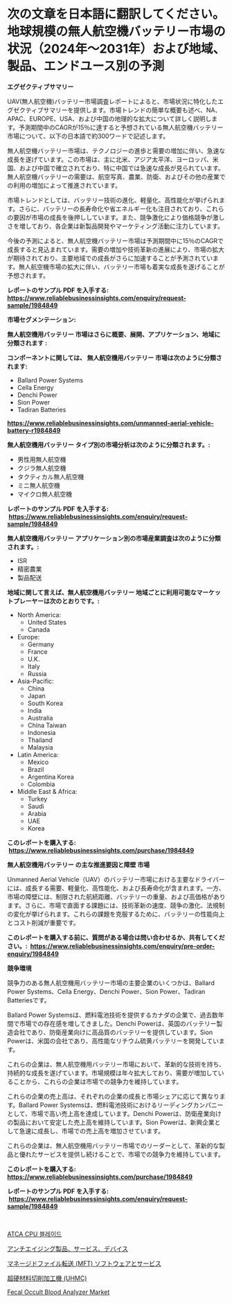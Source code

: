 <p><h1>次の文章を日本語に翻訳してください。地球規模の無人航空機バッテリー市場の状況（2024年〜2031年）および地域、製品、エンドユース別の予測</h1></p><p><strong>エグゼクティブサマリー</strong></p>
<p><p>UAV(無人航空機)バッテリー市場調査レポートによると、市場状況に特化したエグゼクティブサマリーを提供します。市場トレンドの簡単な概要も述べ、NA、APAC、EUROPE、USA、および中国の地理的な拡大について詳しく説明します。予測期間中のCAGRが15％に達すると予想されている無人航空機バッテリー市場について、以下の日本語で約300ワードで記述します。</p><p>無人航空機バッテリー市場は、テクノロジーの進歩と需要の増加に伴い、急速な成長を遂げています。この市場は、主に北米、アジア太平洋、ヨーロッパ、米国、および中国で確立されており、特に中国では急速な成長が見られています。無人航空機バッテリーの需要は、航空写真、農業、防衛、およびその他の産業での利用の増加によって推進されています。</p><p>市場トレンドとしては、バッテリー技術の進化、軽量化、高性能化が挙げられます。さらに、バッテリーの長寿命化や省エネルギー化も注目されており、これらの要因が市場の成長を後押ししています。また、競争激化により価格競争が激しさを増しており、各企業は新製品開発やマーケティング活動に注力しています。</p><p>今後の予測によると、無人航空機バッテリー市場は予測期間中に15％のCAGRで成長すると見込まれています。需要の増加や技術革新の進展により、市場の拡大が期待されており、主要地域での成長がさらに加速することが予測されています。無人航空機市場の拡大に伴い、バッテリー市場も着実な成長を遂げることが予想されます。</p></p>
<p><strong>レポートのサンプル PDF を入手する: <a href="https://www.reliablebusinessinsights.com/enquiry/request-sample/1984849">https://www.reliablebusinessinsights.com/enquiry/request-sample/1984849</a></strong></p>
<p><strong>市場セグメンテーション:</strong></p>
<p><strong> 無人航空機用バッテリー 市場はさらに概要、展開、アプリケーション、地域に分類されます :</strong></p>
<p><strong>コンポーネントに関しては、 無人航空機用バッテリー 市場は次のように分類されます: &nbsp;</strong></p>
<p><ul><li>Ballard Power Systems</li><li>Cella Energy</li><li>Denchi Power</li><li>Sion Power</li><li>Tadiran Batteries</li></ul></p>
<p><strong><a href="https://www.reliablebusinessinsights.com/unmanned-aerial-vehicle-battery-r1984849">https://www.reliablebusinessinsights.com/unmanned-aerial-vehicle-battery-r1984849</a></strong></p>
<p><strong> 無人航空機用バッテリー タイプ別の市場分析は次のように分類されます。:</strong></p>
<p><ul><li>男性用無人航空機</li><li>クジラ無人航空機</li><li>タクティカル無人航空機</li><li>ミニ無人航空機</li><li>マイクロ無人航空機</li></ul></p>
<p><strong>レポートのサンプル PDF を入手する: &nbsp;<a href="https://www.reliablebusinessinsights.com/enquiry/request-sample/1984849">https://www.reliablebusinessinsights.com/enquiry/request-sample/1984849</a></strong></p>
<p><strong> 無人航空機用バッテリー アプリケーション別の市場産業調査は次のように分類されます。:</strong></p>
<p><ul><li>ISR</li><li>精密農業</li><li>製品配送</li></ul></p>
<p><strong>地域に関して言えば、無人航空機用バッテリー 地域ごとに利用可能なマーケットプレーヤーは次のとおりです。:</strong></p>
<p><ul>
    <li>
        North America:
        <ul>
            <li>United States</li>
            <li>Canada</li>
        </ul>
    </li>
    <li>
        Europe:
        <ul>
            <li>Germany</li>
            <li>France</li>
            <li>U.K.</li>
            <li>Italy</li>
            <li>Russia</li>
        </ul>
    </li>
    <li>
        Asia-Pacific:
        <ul>
            <li>China</li>
            <li>Japan</li>
            <li>South Korea</li>
            <li>India</li>
            <li>Australia</li>
            <li>China Taiwan</li>
            <li>Indonesia</li>
            <li>Thailand</li>
            <li>Malaysia</li>
        </ul>
    </li>
    <li>
        Latin America:
        <ul>
            <li>Mexico</li>
            <li>Brazil</li>
            <li>Argentina Korea</li>
            <li>Colombia</li>
        </ul>
    </li>
    <li>
        Middle East & Africa:
        <ul>
            <li>Turkey</li>
            <li>Saudi</li>
            <li>Arabia</li>
            <li>UAE</li>
            <li>Korea</li>
        </ul>
    </li>
    </ul></p>
<p><strong>このレポートを購入する: &nbsp;<a href="https://www.reliablebusinessinsights.com/purchase/1984849">https://www.reliablebusinessinsights.com/purchase/1984849</a></strong></p>
<p><strong>無人航空機用バッテリー の主な推進要因と障壁 市場</strong></p>
<p><p>Unmanned Aerial Vehicle（UAV）のバッテリー市場における主要なドライバーには、成長する需要、軽量化、高性能化、および長寿命化が含まれます。一方、市場の障壁には、制限された航続距離、バッテリーの重量、および高価格があります。さらに、市場で直面する課題には、技術革新の速度、競争の激化、法規制の変化が挙げられます。これらの課題を克服するために、バッテリーの性能向上とコスト削減が重要です。</p></p>
<p><strong>このレポートを購入する前に、質問がある場合は問い合わせるか、共有してください。:&nbsp; <a href="https://www.reliablebusinessinsights.com/enquiry/pre-order-enquiry/1984849">https://www.reliablebusinessinsights.com/enquiry/pre-order-enquiry/1984849</a></strong></p>
<p><strong>競争環境</strong></p>
<p><p>競争力のある無人航空機用バッテリー市場の主要企業のいくつかは、Ballard Power Systems、Cella Energy、Denchi Power、Sion Power、Tadiran Batteriesです。</p><p>Ballard Power Systemsは、燃料電池技術を提供するカナダの企業で、過去数年間で市場での存在感を増してきました。Denchi Powerは、英国のバッテリー製造会社であり、防衛産業向けに高品質のバッテリーを提供しています。Sion Powerは、米国の会社であり、高性能なリチウム硫黄バッテリーを開発しています。</p><p>これらの企業は、無人航空機用バッテリー市場において、革新的な技術を持ち、持続的な成長を遂げています。市場規模は年々拡大しており、需要が増加していることから、これらの企業は市場での競争力を維持しています。</p><p>これらの企業の売上高は、それぞれの企業の成長と市場シェアに応じて異なります。Ballard Power Systemsは、燃料電池技術におけるリーディングカンパニーとして、市場で高い売上高を達成しています。Denchi Powerは、防衛産業向けの製品において安定した売上高を維持しています。Sion Powerは、新興企業として急速に成長し、市場での売上高を増加させています。</p><p>これらの企業は、無人航空機用バッテリー市場でのリーダーとして、革新的な製品と優れたサービスを提供し続けることで、市場での競争力を維持しています。</p></p>
<p><strong>このレポートを購入する: &nbsp; <a href="https://www.reliablebusinessinsights.com/purchase/1984849">https://www.reliablebusinessinsights.com/purchase/1984849</a></strong></p>
<p><strong>レポートのサンプル PDF を入手する: &nbsp;<a href="https://www.reliablebusinessinsights.com/enquiry/request-sample/1984849">https://www.reliablebusinessinsights.com/enquiry/request-sample/1984849</a></strong><strong></strong></p>
<p>&nbsp;</p>
<p><p><a href="https://medium.com/@constantinvon/atca-cpu-%EB%B8%94%EB%A0%88%EC%9D%B4%EB%93%9C-%EC%8B%9C%EC%9E%A5-%EC%A0%90%EC%9C%A0%EC%9C%A8-%EB%B0%8F-%EC%8B%A0%EA%B7%9C-%ED%8A%B8%EB%A0%8C%EB%93%9C-%EB%B6%84%EC%84%9D-%EC%9C%A0%ED%98%95-%EC%9D%91%EC%9A%A9-%EC%B5%9C%EC%A2%85-%EC%82%AC%EC%9A%A9-%EB%B0%8F-2024%EB%85%84%EB%B6%80%ED%84%B0-2031%EB%85%84%EA%B9%8C%EC%A7%80%EC%9D%98-%EA%B8%B0%EA%B0%84%EC%9D%84-%EB%8C%80%EC%83%81%EC%9C%BC%EB%A1%9C-%ED%95%A8%EC%B6%95-0b9de24da8aa">ATCA CPU 블레이드</a></p><p><a href="https://medium.com/@austinjames1907/%E3%82%A2%E3%83%B3%E3%83%81%E3%82%A8%E3%82%A4%E3%82%B8%E3%83%B3%E3%82%B0%E8%A3%BD%E5%93%81-%E3%82%B5%E3%83%BC%E3%83%93%E3%82%B9-%E3%81%8A%E3%82%88%E3%81%B3%E3%83%87%E3%83%90%E3%82%A4%E3%82%B9%E6%A5%AD%E7%95%8C%E3%81%AB%E3%81%A4%E3%81%84%E3%81%A6%E3%81%AE%E6%B4%9E%E5%AF%9F-2031%E5%B9%B4%E3%81%BE%E3%81%A7%E3%81%AE%E5%B8%82%E5%A0%B4%E9%87%91%E8%9E%8D%E7%8A%B6%E6%B3%81-%E5%B8%82%E5%A0%B4%E8%A6%8F%E6%A8%A1-%E3%81%8A%E3%82%88%E3%81%B3%E5%8F%8E%E7%9B%8A%E5%88%86%E6%9E%90-781d826ecf62">アンチエイジング製品、サービス、デバイス</a></p><p><a href="https://medium.com/@addiehirthe05/%E7%AE%A1%E7%90%86%E3%83%95%E3%82%A1%E3%82%A4%E3%83%AB%E8%BB%A2%E9%80%81-mft-%E3%82%BD%E3%83%95%E3%83%88%E3%82%A6%E3%82%A7%E3%82%A2%E3%81%8A%E3%82%88%E3%81%B3%E3%82%B5%E3%83%BC%E3%83%93%E3%82%B9%E5%B8%82%E5%A0%B4%E3%81%AB%E6%B7%B1%E3%81%8F%E5%85%A5%E3%82%8A%E8%BE%BC%E3%82%80-%E3%83%88%E3%83%AC%E3%83%B3%E3%83%89-%E5%B8%82%E5%A0%B4%E3%82%BB%E3%82%B0%E3%83%A1%E3%83%B3%E3%83%86%E3%83%BC%E3%82%B7%E3%83%A7%E3%83%B3-%E7%AB%B6%E4%BA%89%E5%88%86%E6%9E%90-1a9a25e871f0">マネージドファイル転送 (MFT) ソフトウェアとサービス</a></p><p><a href="https://github.com/RudyBoyer2017/Market-Research-Report-List-1/blob/main/7107901118144.md">超硬材料切削加工機 (UHMC)</a></p><p><a href="https://github.com/huqhwmcs55/Market-Research-Report-List-1/blob/main/fecal-occult-blood-analyzer-market.md">Fecal Occult Blood Analyzer Market</a></p></p>
